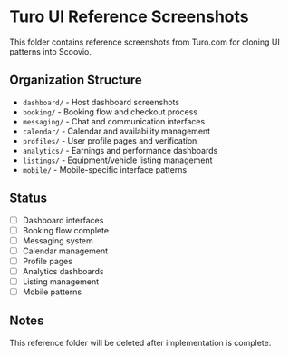 # Turo UI Reference Screenshots

This folder contains reference screenshots from Turo.com for cloning UI patterns into Scoovio.

## Organization Structure
- `dashboard/` - Host dashboard screenshots
- `booking/` - Booking flow and checkout process
- `messaging/` - Chat and communication interfaces  
- `calendar/` - Calendar and availability management
- `profiles/` - User profile pages and verification
- `analytics/` - Earnings and performance dashboards
- `listings/` - Equipment/vehicle listing management
- `mobile/` - Mobile-specific interface patterns

## Status
- [ ] Dashboard interfaces
- [ ] Booking flow complete
- [ ] Messaging system
- [ ] Calendar management
- [ ] Profile pages
- [ ] Analytics dashboards
- [ ] Listing management
- [ ] Mobile patterns

## Notes
This reference folder will be deleted after implementation is complete.